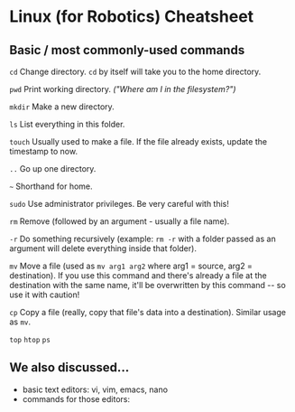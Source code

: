 # Linux (for Robotics) Cheatsheet

## Basic / most commonly-used commands

`cd`
Change directory. `cd` by itself will take you to the home directory.

`pwd`
Print working directory. *("Where am I in the filesystem?")*

`mkdir`
Make a new directory. 

`ls`
List everything in this folder.

`touch`
Usually used to make a file. If the file already exists, update the timestamp to now.

`..`
Go up one directory.

`~`
Shorthand for home.

`sudo`
Use administrator privileges. Be very careful with this! 

`rm`
Remove (followed by an argument - usually a file name).

`-r` 
Do something recursively (example: `rm -r` with a folder passed as an argument will delete everything inside that folder).

`mv`
Move a file (used as `mv arg1 arg2` where arg1 = source, arg2 = destination). If you use this command and there's already a file at the destination with the same name, it'll be overwritten by this command -- so use it with caution!

`cp`
Copy a file (really, copy that file's data into a destination). Similar usage as `mv`.


`top`
`htop`
`ps`

## We also discussed...
- basic text editors: vi, vim, emacs, nano
- commands for those editors: 
